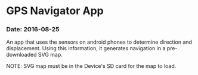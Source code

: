 # GPS Navigator App
### Date: 2016-08-25
An app that uses the sensors on android phones to determine direction and displacement. Using this information, it generates navigation
in a pre-downloaded SVG map. 

NOTE: SVG map must be in the Device's SD card for the map to load.
